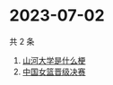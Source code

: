 # 2023-07-02

共 2 条

<!-- BEGIN ZHIHUSEARCH -->
<!-- 最后更新时间 Sun Jul 02 2023 03:04:42 GMT+0800 (China Standard Time) -->
1. [山河大学是什么梗](https://www.zhihu.com/search?q=山河大学是什么梗)
1. [中国女篮晋级决赛](https://www.zhihu.com/search?q=中国女篮晋级决赛)
<!-- END ZHIHUSEARCH -->
